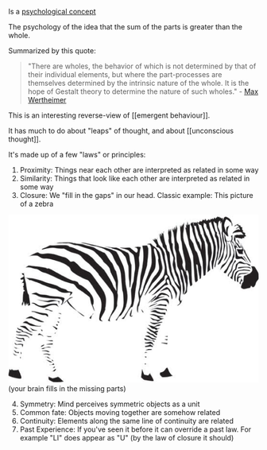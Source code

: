 Is a [psychological concept](https://en.wikipedia.org/wiki/Gestalt_psychology)

The psychology of the idea that the sum of the parts is greater than the whole. 

Summarized by this quote: 
>"There are wholes, the behavior of which is not determined by that of their individual elements, but where the part-processes are themselves determined by the intrinsic nature of the whole. It is the hope of Gestalt theory to determine the nature of such wholes." - [Max Wertheimer](https://www.verywellmind.com/what-is-gestalt-psychology-2795808)

This is an interesting reverse-view of [[emergent behaviour]].

It has much to do about "leaps" of thought, and about [[unconscious thought]]. 

It's made up of a few "laws" or principles: 

1. Proximity: Things near each other are interpreted as related in some way
2. Similarity: Things that look like each other are interpreted as related in some way
3. Closure: We "fill in the gaps" in our head. Classic example: This picture of a zebra

![zebra.jpeg](./static/img/zebra.jpeg)
(your brain fills in the missing parts)

4. Symmetry: Mind perceives symmetric objects as a unit
5. Common fate: Objects moving together are somehow related
6. Continuity: Elements along the same line of continuity are related
7. Past Experience: If you've seen it before it can override a past law. For example "LI" does appear as "U" (by the law of closure it should)